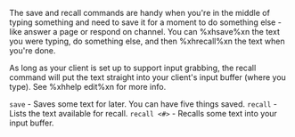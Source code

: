 The save and recall commands are handy when you're in the middle of typing something and need to save it for a moment to do something else - like answer a page or respond on channel.  You can %xhsave%xn the text you were typing, do something else, and then %xhrecall%xn the text when you're done.

As long as your client is set up to support input grabbing, the recall command will put the text straight into your client's input buffer (where you type).  See %xhhelp edit%xn for more info.

`save` - Saves some text for later.  You can have five things saved.
`recall` - Lists the text available for recall.
`recall <#>` - Recalls some text into your input buffer.